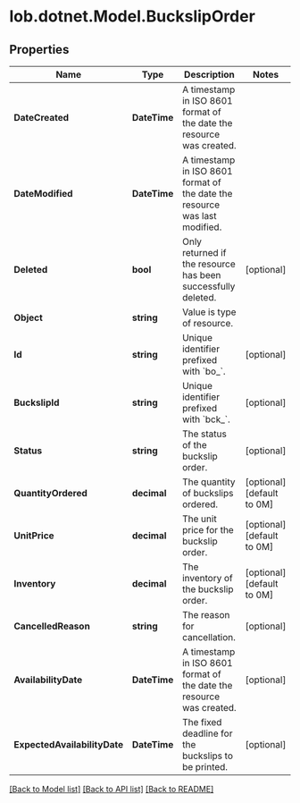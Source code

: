 # lob.dotnet.Model.BuckslipOrder

## Properties

Name | Type | Description | Notes
------------ | ------------- | ------------- | -------------
**DateCreated** | **DateTime** | A timestamp in ISO 8601 format of the date the resource was created. | 
**DateModified** | **DateTime** | A timestamp in ISO 8601 format of the date the resource was last modified. | 
**Deleted** | **bool** | Only returned if the resource has been successfully deleted. | [optional] 
**Object** | **string** | Value is type of resource. | 
**Id** | **string** | Unique identifier prefixed with &#x60;bo_&#x60;. | [optional] 
**BuckslipId** | **string** | Unique identifier prefixed with &#x60;bck_&#x60;. | [optional] 
**Status** | **string** | The status of the buckslip order. | [optional] 
**QuantityOrdered** | **decimal** | The quantity of buckslips ordered. | [optional] [default to 0M]
**UnitPrice** | **decimal** | The unit price for the buckslip order. | [optional] [default to 0M]
**Inventory** | **decimal** | The inventory of the buckslip order. | [optional] [default to 0M]
**CancelledReason** | **string** | The reason for cancellation. | [optional] 
**AvailabilityDate** | **DateTime** | A timestamp in ISO 8601 format of the date the resource was created. | [optional] 
**ExpectedAvailabilityDate** | **DateTime** | The fixed deadline for the buckslips to be printed. | [optional] 

[[Back to Model list]](../README.md#documentation-for-models) [[Back to API list]](../README.md#documentation-for-api-endpoints) [[Back to README]](../README.md)

